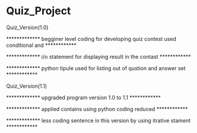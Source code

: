 # Quiz_Project

Quiz_Version(1.0)

*************    begginer level coding for developing quiz contest used conditional and   ************


*************    i/o statement for displaying result in the contast                       ************


*************    python tipule used for listing out of qustion and answer set             ************



Quiz_Version(1.1)

*************    upgraded program version 1.0 to 1.1                                 ************


*************    applied contains using python coding reduced                        ************


*************    less coding sentence in this version by using itrative stament      ************
